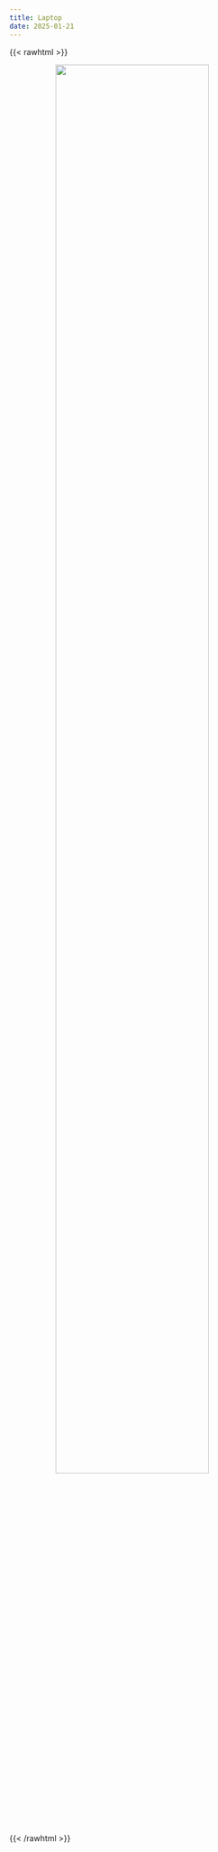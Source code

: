 ```yaml
---
title: Laptop
date: 2025-01-21
---
```


{{< rawhtml >}}
<figure>
    <img style="display: block; margin-left: auto; margin-right: auto; width:80%" src="/attachments/laptop.png">
</figure>
{{< /rawhtml >}}


